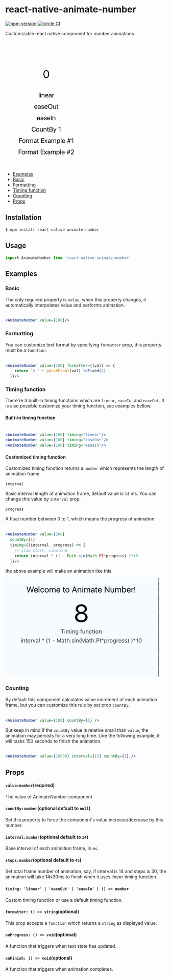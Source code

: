 # react-native-animate-number 
[![npm version](https://badge.fury.io/js/react-native-animate-number.svg)](https://badge.fury.io/js/react-native-animate-number) [![circle CI](https://circleci.com/gh/wkh237/react-native-animate-number/tree/master.svg?style=shield&circle-token=3c65a007e3c5da40a3d6be4060c64c4d361d2c9f)](https://circleci.com/gh/wkh237/react-native-animate-number/)

Customizable react native component for number animations.

<img src="./img/animate-number-preview.gif" width="256">

- [Examples](#user-content-exmples)
 - [Basic](#user-content-basic)
 - [Formatting](#user-content-formatting)
 - [Timing function](#user-content-timing-function)
 - [Counting](#user-content-timing-counting)
- [Props](#user-content-props)

## Installation

```shell
$ npm install react-native-animate-number
```

## Usage

```jsx
import AnimateNumber from 'react-native-animate-number'
```

## Examples

### Basic

The only required property is `value`, when this property changes, it automatically interpolates
value and performs animation.

```jsx

<AnimateNumber value={100}/>

```

### Formatting

You can customize text format by specifying `formatter` prop, this property must be a `function`.

```jsx

<AnimateNumber value={100} formatter={(val) => {
    return '$ ' + parseFloat(val).toFixed(2)
  }}/>

```

### Timing function

There're 3 built-in timing functions which are `linear`, `easeIn`, and `easeOut`.
It is also possible customize your timing function, see examples bellow.

#### Built-in timing function

```jsx

<AnimateNumber value={100} timing="linear"/>
<AnimateNumber value={100} timing="easeOut"/>
<AnimateNumber value={100} timing="easeIn"/>

```

#### Customized timing function

Customized timing function returns a `number` which represents the length of animation frame.

`interval`

Basic interval length of animation frame, default value is `14` ms. You can change this value by `interval` prop.

`progress`

A float number between 0 to 1, which means the progress of animation.

```jsx

<AnimateNumber value={200}
  countBy={1}
  timing={(interval, progress) => {
    // slow start, slow end
    return interval * (1 - Math.sin(Math.PI*progress) )*10
  }}/>

```

the above example will make an animation like this

![timing function example](img/timing1.gif)

### Counting

By default this component calculates value increment of each animation frame,
but you can customize this rule by set prop `countBy`.

```jsx

<AnimateNumber value={100} countBy={1} />

```

But keep in mind if the `countBy` value is relative small than `value`, the animation may persists for a very long time.
Like the following example, it will tasks 150 seconds to finish the animation.

```jsx

<AnimateNumber value={10000} interval={15} countBy={1} />

```

## Props

#### `value:number`(required)

The value of AnimateNumber component.

#### `countBy:number`(optional default to `null`)

Set this property to force the component's value increase/decrease by this number.

#### `interval:number`(optional default to `14`)

Base interval of each animation frame, in `ms`.

#### `steps:number`(optional default to `45`)

Set total frame number of animation, say, if interval is 14 and steps is 30, the animation will take 14x30ms to finish when it uses linear timing function.

#### `timing: 'linear' | 'easeOut' | 'easeIn' | () => number`

Custom timing function or use a default timing function.

#### `formatter: () => string`(optional)

This prop accepts a `function` which returns a `string` as displayed value.

#### `onProgress: () => void`(optional)

A function that triggers when text state has updated.

#### `onFinish: () => void`(optional)

A function that triggers when animation completes.
